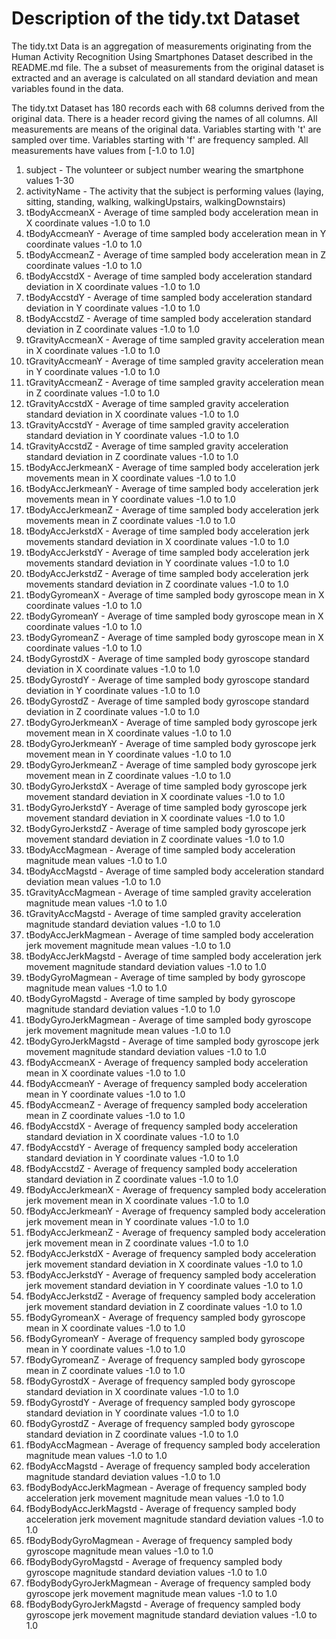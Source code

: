 Description of the tidy.txt Dataset 
=======================================

The tidy.txt Data is an aggregation of measurements originating from the 
Human Activity Recognition Using Smartphones Dataset described in the README.md 
file. The a subset of measurements from the original dataset is extracted and an
average is calculated on all standard deviation and mean variables found in the
data.

The tidy.txt Dataset has 180 records each with 68 columns derived from the 
original data. There is a header record giving the names of all columns. 
All measurements are means of the original data. 
Variables starting with 't' are sampled over time. 
Variables starting with 'f' are frequency sampled.
All measurements have values from [-1.0 to 1.0]

1.  subject - The volunteer or subject number wearing the smartphone values 1-30
2.  activityName - The activity that the subject is performing values (laying, sitting, standing, walking, walkingUpstairs, walkingDownstairs)
3.  tBodyAccmeanX - Average of time sampled body acceleration mean in X coordinate values -1.0 to 1.0
4.  tBodyAccmeanY - Average of time sampled body acceleration mean in Y coordinate values -1.0 to 1.0
5.  tBodyAccmeanZ - Average of time sampled body acceleration mean in Z coordinate values -1.0 to 1.0
6.  tBodyAccstdX - Average of time sampled body acceleration standard deviation in X coordinate values -1.0 to 1.0
7.  tBodyAccstdY - Average of time sampled body acceleration standard deviation in Y coordinate values -1.0 to 1.0
8.  tBodyAccstdZ - Average of time sampled body acceleration standard deviation in Z coordinate values -1.0 to 1.0
9.  tGravityAccmeanX - Average of time sampled gravity acceleration mean in X coordinate values -1.0 to 1.0
10. tGravityAccmeanY - Average of time sampled gravity acceleration mean in Y coordinate values -1.0 to 1.0
11. tGravityAccmeanZ - Average of time sampled gravity acceleration mean in Z coordinate values -1.0 to 1.0
12. tGravityAccstdX - Average of time sampled gravity acceleration standard deviation in X coordinate values -1.0 to 1.0
13. tGravityAccstdY - Average of time sampled gravity acceleration standard deviation in Y coordinate values -1.0 to 1.0
14. tGravityAccstdZ - Average of time sampled gravity acceleration standard deviation in Z coordinate values -1.0 to 1.0
15. tBodyAccJerkmeanX - Average of time sampled body acceleration jerk movements mean in X coordinate values -1.0 to 1.0
16. tBodyAccJerkmeanY - Average of time sampled body acceleration jerk movements mean in Y coordinate values -1.0 to 1.0
17. tBodyAccJerkmeanZ - Average of time sampled body acceleration jerk movements mean in Z coordinate values -1.0 to 1.0
18. tBodyAccJerkstdX - Average of time sampled body acceleration jerk movements standard deviation in X coordinate values -1.0 to 1.0
19. tBodyAccJerkstdY - Average of time sampled body acceleration jerk movements standard deviation in Y coordinate values -1.0 to 1.0
20. tBodyAccJerkstdZ - Average of time sampled body acceleration jerk movements standard deviation in Z coordinate values -1.0 to 1.0
21. tBodyGyromeanX - Average of time sampled body gyroscope mean in X coordinate values -1.0 to 1.0
22. tBodyGyromeanY - Average of time sampled body gyroscope mean in X coordinate values -1.0 to 1.0
23. tBodyGyromeanZ - Average of time sampled body gyroscope mean in X coordinate values -1.0 to 1.0
24. tBodyGyrostdX - Average of time sampled body gyroscope standard deviation in X coordinate values -1.0 to 1.0
25. tBodyGyrostdY - Average of time sampled body gyroscope standard deviation in Y coordinate values -1.0 to 1.0
26. tBodyGyrostdZ - Average of time sampled body gyroscope standard deviation in Z coordinate values -1.0 to 1.0
27. tBodyGyroJerkmeanX - Average of time sampled body gyroscope jerk movement mean in X coordinate values -1.0 to 1.0
28. tBodyGyroJerkmeanY - Average of time sampled body gyroscope jerk movement mean in Y coordinate values -1.0 to 1.0
29. tBodyGyroJerkmeanZ - Average of time sampled body gyroscope jerk movement mean in Z coordinate values -1.0 to 1.0
30. tBodyGyroJerkstdX - Average of time sampled body gyroscope jerk movement standard deviation in X coordinate values -1.0 to 1.0
31. tBodyGyroJerkstdY - Average of time sampled body gyroscope jerk movement standard deviation in X coordinate values -1.0 to 1.0
32. tBodyGyroJerkstdZ - Average of time sampled body gyroscope jerk movement standard deviation in Z coordinate values -1.0 to 1.0
33. tBodyAccMagmean - Average of time sampled body acceleration magnitude mean values -1.0 to 1.0
34. tBodyAccMagstd - Average of time sampled body acceleration standard deviation mean values -1.0 to 1.0
35. tGravityAccMagmean - Average of time sampled gravity acceleration magnitude mean values -1.0 to 1.0
36. tGravityAccMagstd - Average of time sampled gravity acceleration magnitude standard deviation values -1.0 to 1.0
37. tBodyAccJerkMagmean - Average of time sampled body acceleration jerk movement magnitude mean values -1.0 to 1.0
38. tBodyAccJerkMagstd - Average of time sampled body acceleration jerk movement magnitude standard deviation values -1.0 to 1.0
39. tBodyGyroMagmean - Average of time sampled by body gyroscope magnitude mean values -1.0 to 1.0
40. tBodyGyroMagstd - Average of time sampled by body gyroscope magnitude standard deviation values -1.0 to 1.0
41. tBodyGyroJerkMagmean - Average of time sampled body gyroscope jerk movement magnitude mean values -1.0 to 1.0
42. tBodyGyroJerkMagstd - Average of time sampled body gyroscope jerk movement magnitude standard deviation values -1.0 to 1.0
43. fBodyAccmeanX - Average of frequency sampled body acceleration mean in X coordinate values -1.0 to 1.0
44. fBodyAccmeanY - Average of frequency sampled body acceleration mean in Y coordinate values -1.0 to 1.0
45. fBodyAccmeanZ - Average of frequency sampled body acceleration mean in Z coordinate values -1.0 to 1.0
46. fBodyAccstdX - Average of frequency sampled body acceleration standard deviation in X coordinate values -1.0 to 1.0
47. fBodyAccstdY - Average of frequency sampled body acceleration standard deviation in Y coordinate values -1.0 to 1.0
48. fBodyAccstdZ - Average of frequency sampled body acceleration standard deviation in Z coordinate values -1.0 to 1.0
49. fBodyAccJerkmeanX - Average of frequency sampled body acceleration jerk movement mean in X coordinate values -1.0 to 1.0
50. fBodyAccJerkmeanY - Average of frequency sampled body acceleration jerk movement mean in Y coordinate values -1.0 to 1.0
51. fBodyAccJerkmeanZ - Average of frequency sampled body acceleration jerk movement mean in Z coordinate values -1.0 to 1.0
52. fBodyAccJerkstdX - Average of frequency sampled body acceleration jerk movement standard deviation in X coordinate values -1.0 to 1.0
53. fBodyAccJerkstdY - Average of frequency sampled body acceleration jerk movement standard deviation in Y coordinate values -1.0 to 1.0
54. fBodyAccJerkstdZ - Average of frequency sampled body acceleration jerk movement standard deviation in Z coordinate values -1.0 to 1.0
55. fBodyGyromeanX - Average of frequency sampled body gyroscope mean in X coordinate values -1.0 to 1.0
56. fBodyGyromeanY - Average of frequency sampled body gyroscope mean in Y coordinate values -1.0 to 1.0
57. fBodyGyromeanZ - Average of frequency sampled body gyroscope mean in Z coordinate values -1.0 to 1.0
58. fBodyGyrostdX - Average of frequency sampled body gyroscope standard deviation in X coordinate values -1.0 to 1.0
59. fBodyGyrostdY - Average of frequency sampled body gyroscope standard deviation in Y coordinate values -1.0 to 1.0
60. fBodyGyrostdZ - Average of frequency sampled body gyroscope standard deviation in Z coordinate values -1.0 to 1.0
61. fBodyAccMagmean - Average of frequency sampled body acceleration magnitude mean values -1.0 to 1.0
62. fBodyAccMagstd - Average of frequency sampled body acceleration magnitude standard deviation values -1.0 to 1.0
63. fBodyBodyAccJerkMagmean - Average of frequency sampled body acceleration jerk movement magnitude mean values -1.0 to 1.0
64. fBodyBodyAccJerkMagstd - Average of frequency sampled body acceleration jerk movement magnitude standard deviation values -1.0 to 1.0
65. fBodyBodyGyroMagmean - Average of frequency sampled body gyroscope magnitude mean values -1.0 to 1.0
66. fBodyBodyGyroMagstd - Average of frequency sampled body gyroscope magnitude standard deviation values -1.0 to 1.0
67. fBodyBodyGyroJerkMagmean - Average of frequency sampled body gyroscope jerk movement magnitude mean values -1.0 to 1.0
68. fBodyBodyGyroJerkMagstd - Average of frequency sampled body gyroscope jerk movement magnitude standard deviation values -1.0 to 1.0
